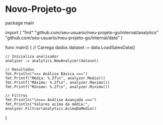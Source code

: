# Novo-Projeto-go
package main

import (
	"fmt"
	"github.com/seu-usuario/meu-projeto-go/internal/analytics"
	"github.com/seu-usuario/meu-projeto-go/internal/data"
)

func main() {
	// Carrega dados
	dataset := data.LoadSalesData()

	// Inicializa analisador
	analyzer := analytics.NewAnalyzer(dataset)

	// Resultados
	fmt.Println("=== Análise Básica ===")
	fmt.Printf("Média: %.2f\n", analyzer.Media())
	fmt.Printf("Máximo: %.2f\n", analyzer.Maximo())
	fmt.Printf("Mínimo: %.2f\n", analyzer.Minimo())

	// Filtros
	fmt.Println("\n=== Análise Avançada ===")
	fmt.Println("Valores acima da média:", analyzer.Filtrar(analytics.AcimaDaMedia))
}
